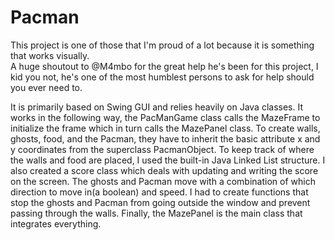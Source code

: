 # Pacman

This project is one of those that I'm proud of a lot because it is something that works visually.  
A huge shoutout to @M4mbo for the great help he's been for this project, I kid you not, he's one of the most humblest persons to ask 
for help should you ever need to.


It is primarily based on Swing GUI and relies heavily on Java classes. It works in the following way, the PacManGame class calls the 
MazeFrame to initialize the frame which in turn calls the MazePanel class. To create walls, ghosts, food, and the Pacman, they have 
to inherit the basic attribute x and y coordinates from the superclass PacmanObject. To keep track of where the walls and food are 
placed, I used the built-in Java Linked List structure. I also created a score class which deals with updating and writing the score 
on the screen. The ghosts and Pacman move with a combination of which direction to move in(a boolean) and speed. I had to create 
functions that stop the ghosts and Pacman from going outside the window and prevent passing through the walls. Finally, the 
MazePanel is the main class that integrates everything. 

